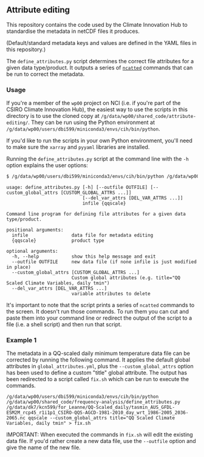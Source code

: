 ## Attribute editing

This repository contains the code used by the Climate Innovation Hub to standardise
the metadata in netCDF files it produces.

(Default/standard metadata keys and values are defined in the YAML files in this repository.)

The `define_attributes.py` script determines the correct file attributes for a given data type/product. 
It outputs a series of [`ncatted`](https://nco.sourceforge.net/nco.html#ncatted-netCDF-Attribute-Editor)
commands that can be run to correct the metadata.

### Usage
 
If you're a member of the `wp00` project on NCI
(i.e. if you're part of the CSIRO Climate Innovation Hub),
the easiest way to use the scripts in this directory is to use the cloned copy at `/g/data/wp00/shared_code/attribute-editing/`.
They can be run using the Python environment at `/g/data/wp00/users/dbi599/miniconda3/envs/cih/bin/python`.

If you'd like to run the scripts in your own Python environment,
you'll need to make sure the `xarray` and `pyyaml` libraries are installed.

Running the `define_attributes.py` script at the command line with the `-h` option explains the user options:

```bash
$ /g/data/wp00/users/dbi599/miniconda3/envs/cih/bin/python /g/data/wp00/shared_code/frequency-analysis/define_attributes.py -h
```

```
usage: define_attributes.py [-h] [--outfile OUTFILE] [--custom_global_attrs [CUSTOM_GLOBAL_ATTRS ...]]
                            [--del_var_attrs [DEL_VAR_ATTRS ...]]
                            infile {qqscale}

Command line program for defining file attributes for a given data type/product.

positional arguments:
  infile                data file for metadata editing
  {qqscale}             product type

optional arguments:
  -h, --help            show this help message and exit
  --outfile OUTFILE     new data file (if none infile is just modified in place)
  --custom_global_attrs [CUSTOM_GLOBAL_ATTRS ...]
                        Custom global attributes (e.g. title="QQ Scaled Climate Variables, daily tmin")
  --del_var_attrs [DEL_VAR_ATTRS ...]
                        variable attributes to delete
```

It's important to note that the script prints a series of `ncatted` commands to the screen.
It doesn't run those commands.
To run them you can cut and paste them into your command line or redirect the output of the script
to a file (i.e. a shell script) and then run that script.


### Example 1

The metadata in a QQ-scaled daily minimum temperature data file can be corrected
by running the following command.
It applies the default global attributes in `global_attributes.yml`,
plus the `--custom_global_attrs` option has been used to define a custom "title" global attribute.
The output has been redirected to a script called `fix.sh` which can be run to execute the commands.

```
/g/data/wp00/users/dbi599/miniconda3/envs/cih/bin/python /g/data/wp00/shared_code/frequency-analysis/define_attributes.py /g/data/dk7/kcn599/for_Leanne/QQ-Scaled_daily/tasmin_AUS_GFDL-ESM2M_rcp45_r1i1p1_CSIRO-QQS-AGCD-1981-2010_day_wrt_1986-2005_2036-2065.nc qqscale --custom_global_attrs title="QQ Scaled Climate Variables, daily tmin" > fix.sh
```

IMPORTANT: When executed the commands in `fix.sh` will edit the existing data file.
If you'd rather create a new data file, use the `--outfile` option and give the name of the new file.

